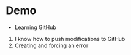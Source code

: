 # Demo


- Learning GitHub

1. I know how to push modifications to GitHub
2. Creating and forcing an error
